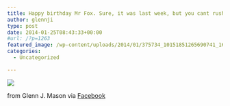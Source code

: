 ```yaml
---
title: Happy birthday Mr Fox. Sure, it was last week, but you cant rush a good ale.
author: glennji
type: post
date: 2014-01-25T08:43:33+00:00
#url: /?p=1263
featured_image: /wp-content/uploads/2014/01/375734_10151851265690741_1675683391_n.jpg
categories:
  - Uncategorized

---
```

<div>
  <img src='/wp-content/uploads/2014/01/375734_10151851265690741_1675683391_n.jpg' style='max-width:600px;' /></p> 
  
  <div>
    from Glenn J. Mason via <a href="http://ift.tt/KTOe6x">Facebook</a>
  </div>
</div>
